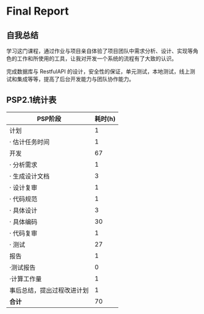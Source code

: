 # Final Report

## 自我总结

学习这门课程，通过作业与项目亲自体验了项目团队中需求分析、设计、实现等角色的工作和所使用的工具，让我对开发一个系统的流程有了大致的认识。

完成数据库与 RestfulAPI 的设计，安全性的保证，单元测试，本地测试，线上测试和集成等等，提高了后台开发能力与团队协作能力。

## PSP2.1统计表

| PSP阶段                    | 耗时(h) |
| -------------------------- | ------- |
| 计划                       | 1       |
| ·  估计任务时间            | 1       |
| 开发                       | 67     |
| ·  分析需求                | 1       |
| ·  生成设计文档            | 3      |
| ·  设计复审                | 1       |
| ·  代码规范                | 1       |
| ·  具体设计                | 3       |
| ·  具体编码                | 30     |
| ·  代码复审                | 1       |
| ·  测试                    | 27       |
| 报告                       | 1       |
| ·测试报告                  | 0       |
| ·计算工作量                | 1       |
| 事后总结，提出过程改进计划 | 1       |
| **合计**                   | 70     |


